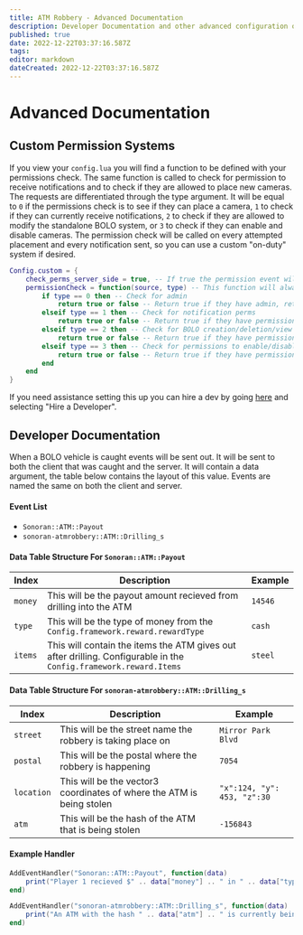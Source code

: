 ```yaml
---
title: ATM Robbery - Advanced Documentation
description: Developer Documentation and other advanced configuration options of the ATM Robbery system.
published: true
date: 2022-12-22T03:37:16.587Z
tags: 
editor: markdown
dateCreated: 2022-12-22T03:37:16.587Z
---
```


# Advanced Documentation

## Custom Permission Systems

If you view your `config.lua` you will find a function to be defined with your permissions check. The same function is called to check for permission to receive notifications and to check if they are allowed to place new cameras. The requests are differentiated through the type argument. It will be equal to `0` if the permissions check is to see if they can place a camera, `1` to check if they can currently receive notifications, `2` to check if they are allowed to modify the standalone BOLO system, or `3` to check if they can enable and disable cameras. The permission check will be called on every attempted placement and every notification sent, so you can use a custom "on-duty" system if desired.

```lua
Config.custom = {
    check_perms_server_side = true, -- If true the permission event will be sent out to the server side resource, this is recommended
    permissionCheck = function(source, type) -- This function will always be called server side.
        if type == 0 then -- Check for admin
            return true or false -- Return true if they have admin, return false if they don't
        elseif type == 1 then -- Check for notification perms
            return true or false -- Return true if they have permissions, return false if they don't
        elseif type == 2 then -- Check for BOLO creation/deletion/view perms
            return true or false -- Return true if they have permissions, return false if they don't
        elseif type == 3 then -- Check for permissions to enable/disable cameras
            return true or false -- Return true if they have permissions, return false if they don't
        end
    end
}
```

If you need assistance setting this up you can hire a dev by going [here](https://support.sonoransoftware.com/#/) and selecting "Hire a Developer".

## Developer Documentation

When a BOLO vehicle is caught events will be sent out. It will be sent to both the client that was caught and the server. It will contain a data argument, the table below contains the layout of this value. Events are named the same on both the client and server.

#### Event List

-   `Sonoran::ATM::Payout`
- `sonoran-atmrobbery::ATM::Drilling_s`

#### Data Table Structure For `Sonoran::ATM::Payout`

| Index         | Description                                                                                                                | Example               |
| ------------- | -------------------------------------------------------------------------------------------------------------------------- | --------------------- |
| `money`       | This will be the payout amount recieved from drilling into the ATM                                               | `14546`             |
| `type`       | This will be the type of money from the `Config.framework.reward.rewardType` | `cash` |
| `items`       | This will contain the items the ATM gives out after drilling. Configurable in the `Config.framework.reward.Items`                                                   | `steel`              |

#### Data Table Structure For `sonoran-atmrobbery::ATM::Drilling_s`

| Index         | Description                                                                                                                | Example               |
| ------------- | -------------------------------------------------------------------------------------------------------------------------- | --------------------- |
| `street`       | This will be the street name the robbery is taking place on                                               | `Mirror Park Blvd`             |
| `postal`       | This will be the postal where the robbery is happening | `7054` |
| `location` | This will be the vector3 coordinates of where the ATM is being stolen | `"x":124, "y": 453, "z":30`
| `atm` | This will be the hash of the ATM that is being stolen | `-156843`

#### Example Handler

```lua
AddEventHandler("Sonoran::ATM::Payout", function(data)
	print("Player 1 recieved $" .. data["money"] .. " in " .. data["type"] .. " along with " .. data["items"].amount .. " " .. data["items"].item)
end)
```

```lua
AddEventHandler("sonoran-atmrobbery::ATM::Drilling_s", function(data)
	print("An ATM with the hash " .. data["atm"] .. " is currently being stolen on " .. data["street" .. " (" .. data["postal"] .. "). Exact coordinates: ".. data["location"])
end)
```

